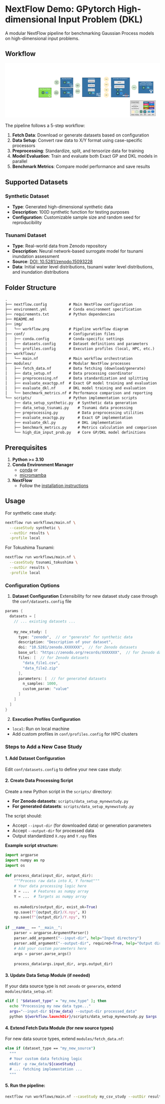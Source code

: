 # NextFlow Demo: GPytorch High-dimensional Input Problem (DKL)

A modular NextFlow pipeline for benchmarking Gaussian Process models on high-dimensional input problems.

## Workflow
![workflow](img/workflow.png)

The pipeline follows a 5-step workflow:
1. **Fetch Data**: Download or generate datasets based on configuration
2. **Data Setup**: Convert raw data to X/Y format using case-specific processors
3. **Preprocessing**: Standardize, split, and tensorize data for training
4. **Model Evaluation**: Train and evaluate both Exact GP and DKL models in parallel
5. **Benchmark Metrics**: Compare model performance and save results

## Supported Datasets

### Synthetic Dataset
- **Type**: Generated high-dimensional synthetic data
- **Description**: 100D synthetic function for testing purposes
- **Configuration**: Customizable sample size and random seed for reproducibility

### Tsunami Dataset
- **Type**: Real-world data from Zenodo repository
- **Description**: Neural network-based surrogate model for tsunami inundation assessment
- **Source**: [DOI: 10.5281/zenodo.15093228](https://zenodo.org/records/15093228)
- **Data**: Initial water level distributions, tsunami water level distributions, and inundation distributions

## Folder Structure
```
.
├── nextflow.config          # Main NextFlow configuration
├── environment.yml          # Conda environment specification
├── requirements.txt         # Python dependencies
├── README.md
├── img/
│   └── workflow.png         # Pipeline workflow diagram
├── conf/                    # Configuration files
│   ├── conda.config         # Conda-specific settings
│   ├── datasets.config      # Dataset definitions and parameters
│   └── profiles.config      # Execution profiles (local, HPC, etc.)
├── workflows/
│   └── main.nf              # Main workflow orchestration
├── modules/                 # Modular NextFlow processes
│   ├── fetch_data.nf        # Data fetching (download/generate)
│   ├── data_setup.nf        # Data processing coordinator
│   ├── preprocessing.nf     # Data standardization and splitting
│   ├── evaluate_exactgp.nf  # Exact GP model training and evaluation
│   ├── evaluate_dkl.nf      # DKL model training and evaluation
│   └── benchmark_metrics.nf # Performance comparison and reporting
└── scripts/                 # Python implementation scripts
    ├── data_setup_synthetic.py  # Synthetic data generation
    ├── data_setup_tsunami.py    # Tsunami data processing
    ├── preprocessing.py         # Data preprocessing utilities
    ├── evaluate_exactgp.py      # Exact GP implementation
    ├── evaluate_dkl.py          # DKL implementation
    ├── benchmark_metrics.py     # Metrics calculation and comparison
    └── high_dim_input_prob.py   # Core GP/DKL model definitions
```

## Prerequisites
1. **Python >= 3.10**
2. **Conda Environment Manager**
   - [conda](https://www.anaconda.com/docs/getting-started/miniconda/install) or 
   - [micromamba](https://mamba.readthedocs.io/en/latest/installation/micromamba-installation.html)
3. **NextFlow**
   - Follow the [installation instructions](https://www.nextflow.io/docs/latest/install.html)

## Usage
For synthetic case study:
```bash
nextflow run workflows/main.nf \
  --caseStudy synthetic \
  --outDir results \
  -profile local
```
 
For Tokushima Tsunami:
```bash
nextflow run workflows/main.nf \
  --caseStudy tsunami_tokushima \
  --outDir results \
  -profile local
```

### Configuration Options
1. **Dataset Configuration**
Extensibility for new dataset study case through the `conf/datasets.config` file
```groovy
params {
  datasets = [
    // ... existing datasets ...
    
    my_new_study: [
      type: "zenodo",  // or "generate" for synthetic data
      description: "Description of your dataset",
      doi: "10.5281/zenodo.XXXXXXX",  // for Zenodo datasets
      base_url: "https://zenodo.org/records/XXXXXXX",  // for Zenodo datasets
      files: [  // for Zenodo datasets
        "data_file1.csv",
        "data_file2.zip"
      ],
      parameters: [  // for generated datasets
        n_samples: 1000,
        custom_param: "value"
      ]
    ]
  ]
}
```

2. **Execution Profiles Configuration**
- `local`: Run on local machine
- Add custom profiles in `conf/profiles.config` for HPC clusters

### Steps to Add a New Case Study
#### 1. Add Dataset Configuration
Edit `conf/datasets.config` to define your new case study:


#### 2. Create Data Processing Script
Create a new Python script in the `scripts/` directory:

- **For Zenodo datasets**: `scripts/data_setup_mynewstudy.py`
- **For generated datasets**: `scripts/data_setup_mynewstudy.py`

The script should:
- Accept `--input-dir` (for downloaded data) or generation parameters
- Accept `--output-dir` for processed data
- Output standardized `X.npy` and `Y.npy` files

**Example script structure:**
```python
import argparse
import numpy as np
import os

def process_data(input_dir, output_dir):
    """Process raw data into X, Y format"""
    # Your data processing logic here
    X = ...  # Features as numpy array
    Y = ...  # Targets as numpy array
    
    os.makedirs(output_dir, exist_ok=True)
    np.save(f"{output_dir}/X.npy", X)
    np.save(f"{output_dir}/Y.npy", Y)

if __name__ == "__main__":
    parser = argparse.ArgumentParser()
    parser.add_argument("--input-dir", help="Input directory")
    parser.add_argument("--output-dir", required=True, help="Output directory")
    # Add your custom parameters here
    args = parser.parse_args()
    
    process_data(args.input_dir, args.output_dir)
```

#### 3. Update Data Setup Module (if needed)
If your data source type is not `zenodo` or `generate`, extend `modules/data_setup.nf`:

```bash
elif [ "$dataset_type" = "my_new_type" ]; then
  echo "Processing my new data type..."
  args="--input-dir ${raw_data} --output-dir processed_data"
  python ${workflow.launchDir}/scripts/data_setup_mynewstudy.py $args
```

#### 4. Extend Fetch Data Module (for new source types)
For new data source types, extend `modules/fetch_data.nf`:

```bash
else if (dataset_type == "my_new_source")
  """
  # Your custom data fetching logic
  mkdir -p raw_data/${caseStudy}
  # ... fetching implementation ...
  """
```

#### 5. Run the pipeline:
```bash
nextflow run workflows/main.nf --caseStudy my_csv_study --outDir results -profile local
```
